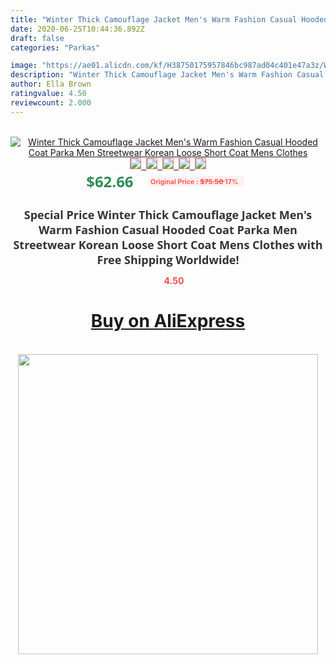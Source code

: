 ```yaml
---
title: "Winter Thick Camouflage Jacket Men's Warm Fashion Casual Hooded Coat Parka Men Streetwear Korean Loose Short Coat Mens Clothes"
date: 2020-06-25T10:44:36.892Z
draft: false
categories: "Parkas"

image: "https://ae01.alicdn.com/kf/H38750175957846bc987ad04c401e47a3z/Winter-Thick-Camouflage-Jacket-Men-s-Warm-Fashion-Casual-Hooded-Coat-Parka-Men-Streetwear-Korean-Loose.jpg"
description: "Winter Thick Camouflage Jacket Men's Warm Fashion Casual Hooded Coat Parka Men Streetwear Korean Loose Short Coat Mens Clothes"
author: Ella Brown
ratingvalue: 4.50
reviewcount: 2.000
---
```

<br>
<div style="text-align: center;">
<a href="https://s.click.aliexpress.com/e/_A4JzA5" target="_blank" rel="nofollow noopener noreferrer"><img alt="Winter Thick Camouflage Jacket Men's Warm Fashion Casual Hooded Coat Parka Men Streetwear Korean Loose Short Coat Mens Clothes" class="magnifier-image" src="https://ae01.alicdn.com/kf/H38750175957846bc987ad04c401e47a3z/Winter-Thick-Camouflage-Jacket-Men-s-Warm-Fashion-Casual-Hooded-Coat-Parka-Men-Streetwear-Korean-Loose.jpg_640x640.jpg">
<br>
<img style="border:1px solid salmon" src="https://ae01.alicdn.com/kf/H38750175957846bc987ad04c401e47a3z/Winter-Thick-Camouflage-Jacket-Men-s-Warm-Fashion-Casual-Hooded-Coat-Parka-Men-Streetwear-Korean-Loose.jpg_120x120.jpg">&nbsp;&nbsp;<img style="border:1px solid salmon" src="https://ae01.alicdn.com/kf/H21d934ab066046279da19409dac15cdfI/Winter-Thick-Camouflage-Jacket-Men-s-Warm-Fashion-Casual-Hooded-Coat-Parka-Men-Streetwear-Korean-Loose.jpg_120x120.jpg">&nbsp;&nbsp;<img style="border:1px solid salmon" src="https://ae01.alicdn.com/kf/H2c262bce75914e1e9e87c2b3e2bad8e3L/Winter-Thick-Camouflage-Jacket-Men-s-Warm-Fashion-Casual-Hooded-Coat-Parka-Men-Streetwear-Korean-Loose.jpg_120x120.jpg">&nbsp;&nbsp;<img style="border:1px solid salmon" src="https://ae01.alicdn.com/kf/H6f355912328d4051a1bdf7c0732204355/Winter-Thick-Camouflage-Jacket-Men-s-Warm-Fashion-Casual-Hooded-Coat-Parka-Men-Streetwear-Korean-Loose.jpg_120x120.jpg">&nbsp;&nbsp;<img style="border:1px solid salmon" src="https://ae01.alicdn.com/kf/H442b379aff214a079096ad9c3fccf56b3/Winter-Thick-Camouflage-Jacket-Men-s-Warm-Fashion-Casual-Hooded-Coat-Parka-Men-Streetwear-Korean-Loose.jpg_120x120.jpg"></a></div><br0>
<div style="text-align: center;"><span style="background-color: white; border: 0px; box-sizing: border-box; color: seagreen; display: inline-block; font-family: &quot;open sans&quot; , &quot;arial&quot; , &quot;helvetica&quot; , sans-serif , &quot;heiti&quot;; font-size: 24px; font-stretch: inherit; font-weight: 700; line-height: inherit; margin: 0px 10px 0px 0px; padding: 0px; vertical-align: middle;">$62.66 </span>
<span style="background: rgb(255 , 241 , 241); border-radius: 3px; border: 0px; box-sizing: border-box; color: #ff4747; display: inline-block; font-family: inherit; font-size: 12px; font-stretch: inherit; font-style: inherit; font-variant: inherit; font-weight: 600; line-height: inherit; margin: 0px; padding: 2px 5px; transform: scale(0.9); vertical-align: middle;">Original Price : <b style="text-decoration: line-through;">$75.50 </b> 17%&nbsp;&nbsp;</span></div>
<h1 style="color: #333333; display: inline-block; font-family: &quot;open sans&quot; , &quot;arial&quot; , &quot;helvetica&quot; , sans-serif , &quot;heiti&quot;; font-size: 18px; font-stretch: inherit; font-weight: 700; text-align: center;">Special Price Winter Thick Camouflage Jacket Men's Warm Fashion Casual Hooded Coat Parka Men Streetwear Korean Loose Short Coat Mens Clothes with Free Shipping Worldwide!</h1>
<div style="color: #ff4747; text-align: center;">
<img src="https://4.bp.blogspot.com/-M0ZcTcb-5uY/XleCXlxnR4I/AAAAAAAAAEc/OrjgMkXV1oMQFaCRZj5HQwOCBcu3w1FegCPcBGAYYCw/s1600/star.png" style="height: 15px;">&nbsp;<b>4.50</b></div>
<div class="button_cont" align="center"><a class="buynow_a" href="https://s.click.aliexpress.com/e/_A4JzA5" target="_blank" rel="nofollow noopener noreferrer"><H1>Buy on AliExpress</H1></a></div><br>
<div class="separator" style="clear: both; text-align: center;">
<img src="https://lh3.googleusercontent.com/-pTy5HemUv9M/XlePHvY0dAI/AAAAAAAAAE4/0nX5iRUoIWY8eMW9Dpxeirr157OZliDIgCLcBGAsYHQ/s1600/badge.gif" width="480">
</div>
